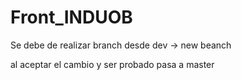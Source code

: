 # Front_INDUOB

Se debe de realizar branch desde dev -> new beanch

al aceptar el cambio y ser probado pasa a master
